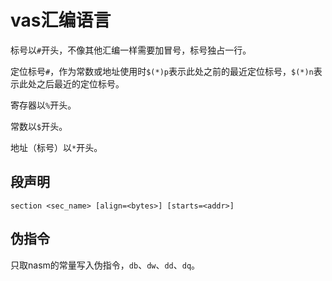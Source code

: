 # vas汇编语言

标号以`#`开头，不像其他汇编一样需要加冒号，标号独占一行。

定位标号`#`，作为常数或地址使用时`$(*)p`表示此处之前的最近定位标号，`$(*)n`表示此处之后最近的定位标号。

寄存器以`%`开头。

常数以`$`开头。

地址（标号）以`*`开头。

## 段声明

`section <sec_name> [align=<bytes>] [starts=<addr>]`

## 伪指令

只取nasm的常量写入伪指令，`db`、`dw`、`dd`、`dq`。
